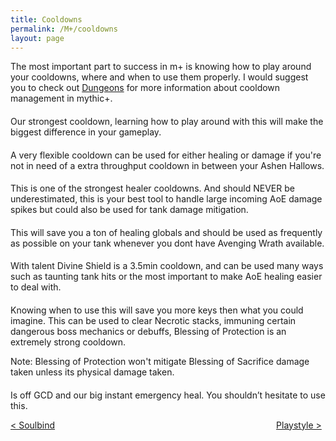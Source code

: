 ```yaml
---
title: Cooldowns
permalink: /M+/cooldowns
layout: page
---
```


The most important part to success in m+ is knowing how to play around your cooldowns, where and when to use them properly. I would suggest you to check out [Dungeons](/M+/dungeons) for more information about cooldown management in mythic+.

#### **<a href="https://www.wowhead.com/spell=66011/avenging-wrath" target="_blank" rel="noopener noreferrer" data-wowhead="spell=66011" data-wh-icon-size="large"></a>**

Our strongest cooldown, learning how to play around with this will make the biggest difference in your gameplay.

#### **<a href="https://www.wowhead.com/spell=105809/holy-avenger" target="_blank" rel="noopener noreferrer" data-wowhead="spell=105809" data-wh-icon-size="large"></a>**

A very flexible cooldown can be used for either healing or damage if you're not in need of a extra throughput cooldown in between your Ashen Hallows.

#### **<a href="https://www.wowhead.com/spell=317929/aura-mastery" target="_blank" rel="noopener noreferrer" data-wowhead="spell=317929" data-wh-icon-size="large"></a>**

This is one of the strongest healer cooldowns. And should NEVER be underestimated, this is your best tool to handle large incoming AoE damage spikes but could also be used for tank damage mitigation.

#### **<a href="https://www.wowhead.com/spell=6940/blessing-of-sacrifice" target="_blank" rel="noopener noreferrer" data-wowhead="spell=6940" data-wh-icon-size="large"></a>**

This will save you a ton of healing globals and should be used as frequently as possible on your tank whenever you dont have Avenging Wrath available.

#### **<a href="https://www.wowhead.com/spell=642/divine-shield" target="_blank" rel="noopener noreferrer" data-wowhead="spell=642" data-wh-icon-size="large"></a>**

With <a href="https://www.wowhead.com/spell=114154/unbreakable-spirit" data-wowhead="spell=114154"></a> talent Divine Shield is a 3.5min cooldown, and can be used many ways such as taunting tank hits or the most important to make AoE healing easier to deal with.

#### **<a href="https://www.wowhead.com/spell=1022/blessing-of-protection" target="_blank" rel="noopener noreferrer" data-wowhead="spell=1022" data-wh-icon-size="large"></a>**

Knowing when to use this will save you more keys then what you could imagine. This can be used to clear Necrotic stacks, immuning certain dangerous boss mechanics or debuffs, Blessing of Protection is an extremely strong cooldown.

Note: Blessing of Protection won't mitigate Blessing of Sacrifice damage taken unless its physical damage taken.

#### **<a href="https://www.wowhead.com/spell=633/lay-on-hands" target="_blank" rel="noopener noreferrer" data-wowhead="spell=633" data-wh-icon-size="large"></a>**

Is off GCD and our big instant emergency heal. You shouldn’t hesitate to use this.

<div>
<div style="text-align:left;display: inline-block;width: 49%;">
<a href="/M+/soulbind"> < Soulbind</a>
</div>
<div style="text-align:right;display: inline-block;width: 49%;">
<a href="/M+/playstyle"> Playstyle ></a>
</div>
</div>
